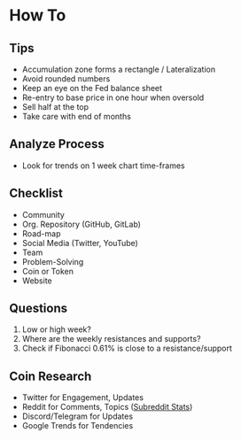 # How To

<!--
Flag on 4h, 1d, 2d, 1w

Base de preço no semanal quando 4 horas está em sobre-venda
Swing-trade no tempo grafico diario, stop no fundo acendente, esperar fundo acendente no tempo grafico semanal

Observe quem sae na frente as 0 GMT

SP500 >= MA 200

Barra Genesis de alta não pode perder 0.618, caso contrario, demonstra tendencia de baixa.
Fundo mais alto do que o fundo anterior

Pivô de baixa/alta

Fractal M->W->D->4h->1h->15m

Verificar repique, se não houver no tempo grafico corrente, verificar no tempo grafico maior
-->

## Tips

- Accumulation zone forms a rectangle / Lateralization
- Avoid rounded numbers
- Keep an eye on the Fed balance sheet
- Re-entry to base price in one hour when oversold
- Sell half at the top
- Take care with end of months

## Analyze Process

- Look for trends on 1 week chart time-frames

<!--
RSI 6 hours
-->

<!--
https://global.bittrex.com/home/markets
https://coinmarketcap.com/

24h Volume
BTC
> 500
-->

## Checklist

- Community
- Org. Repository (GitHub, GitLab)
- Road-map
- Social Media (Twitter, YouTube)
- Team
- Problem-Solving
- Coin or Token
- Website

## Questions

1. Low or high week?
2. Where are the weekly resistances and supports?
3. Check if Fibonacci 0.61% is close to a resistance/support

## Coin Research

- Twitter for Engagement, Updates
- Reddit for Comments, Topics ([Subreddit Stats](https://subredditstats.com/r/cardano))
- Discord/Telegram for Updates
- Google Trends for Tendencies

<!--
On chain
Cross chain
Carteira Interoperável
Escalabilidade, Armazenamento, Descentralização
-->
